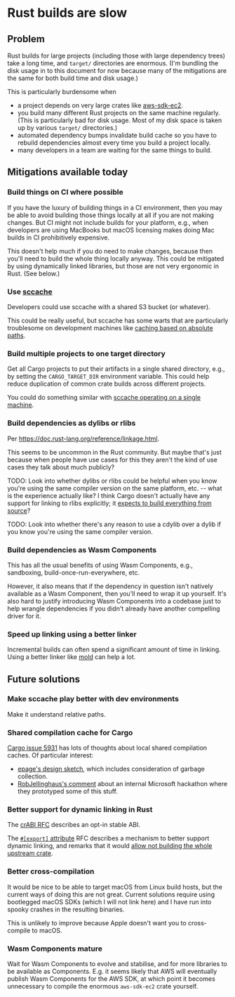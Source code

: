 # Rust builds are slow

## Problem

Rust builds for large projects (including those with large dependency trees) take a long time, and `target/` directories are enormous.
(I'm bundling the disk usage in to this document for now because many of the mitigations are the same for both build time and disk usage.)

This is particularly burdensome when

- a project depends on very large crates like [aws-sdk-ec2](https://crates.io/crates/aws-sdk-ec2).
- you build many different Rust projects on the same machine regularly. (This is particularly bad for disk usage. Most of my disk space is taken up by various `target/` directories.)
- automated dependency bumps invalidate build cache so you have to rebuild dependencies almost every time you build a project locally.
- many developers in a team are waiting for the same things to build.

## Mitigations available today

### Build things on CI where possible

If you have the luxury of building things in a CI environment, then you may be able to avoid building those things locally at all if you are not making changes.
But CI might not include builds for your platform, e.g., when developers are using MacBooks but macOS licensing makes doing Mac builds in CI prohibitively expensive.

This doesn't help much if you do need to make changes, because then you'll need to build the whole thing locally anyway. This could be mitigated by using dynamically linked libraries, but those are not very ergonomic in Rust. (See below.)

### Use [sccache](https://github.com/mozilla/sccache)

Developers could use sccache with a shared S3 bucket (or whatever).

This could be really useful, but sccache has some warts that are particularly troublesome on development machines like [caching based on absolute paths](https://github.com/mozilla/sccache/issues/35).

### Build multiple projects to one target directory

Get all Cargo projects to put their artifacts in a single shared directory, e.g., by setting the `CARGO_TARGET_DIR` environment variable. This could help reduce duplication of common crate builds across different projects.

You could do something similar with [sccache operating on a single machine](https://doc.rust-lang.org/cargo/guide/build-cache.html#shared-cache).

### Build dependencies as dylibs or rlibs

Per https://doc.rust-lang.org/reference/linkage.html.

This seems to be uncommon in the Rust community. But maybe that's just because when people have use cases for this they aren't the kind of use cases they talk about much publicly?

TODO: Look into whether dylibs or rlibs could be helpful when you know you're using the same compiler version on the same platform, etc. -- what is the experience actually like? I think Cargo doesn't actually have any support for linking to rlibs explicitly; it [expects to build everything from source](https://stackoverflow.com/questions/75295758/rust-libraries-with-cargo-rlib)?

TODO: Look into whether there's any reason to use a cdylib over a dylib if you know you're using the same compiler version.

### Build dependencies as Wasm Components

This has all the usual benefits of using Wasm Components, e.g., sandboxing, build-once-run-everywhere, etc.

However, it also means that if the dependency in question isn't natively available as a Wasm Component, then you'll need to wrap it up yourself. It's also hard to justify introducing Wasm Components into a codebase just to help wrangle dependencies if you didn't already have another compelling driver for it.

### Speed up linking using a better linker

Incremental builds can often spend a significant amount of time in linking. Using a better linker like [mold](https://github.com/rui314/mold) can help a lot.

## Future solutions

### Make sccache play better with dev environments

Make it understand relative paths.

### Shared compilation cache for Cargo

[Cargo issue 5931](https://github.com/rust-lang/cargo/issues/5931) has lots of thoughts about local shared compilation caches. Of particular interest:

- [epage's design sketch](https://github.com/rust-lang/cargo/issues/5931#issuecomment-1551478767), which includes consideration of garbage collection.
- [RobJellinghaus's comment](https://github.com/rust-lang/cargo/issues/5931#issuecomment-1947491412) about an internal Microsoft hackathon where they prototyped some of this stuff.

### Better support for dynamic linking in Rust

The [crABI RFC](https://github.com/joshtriplett/rfcs/blob/crabi-v1/text/3470-crabi-v1.md) describes an opt-in stable ABI.

The [`#[export]` attribute](https://github.com/m-ou-se/rfcs/blob/export/text/0000-export.md) RFC describes a mechanism to better support dynamic linking, and remarks that it would [allow not building the whole upstream crate](https://github.com/m-ou-se/rfcs/blob/export/text/0000-export.md#building-dynamic-dependencies).

### Better cross-compilation

It would be nice to be able to target macOS from Linux build hosts, but the current ways of doing this are not great. Current solutions require using bootlegged macOS SDKs (which I will not link here) and I have run into spooky crashes in the resulting binaries.

This is unlikely to improve because Apple doesn't want you to cross-compile to macOS.

### Wasm Components mature

Wait for Wasm Components to evolve and stabilise, and for more libraries to be available as Components. E.g. it seems likely that AWS will eventually publish Wasm Components for the AWS SDK, at which point it becomes unnecessary to compile the enormous `aws-sdk-ec2` crate yourself.
